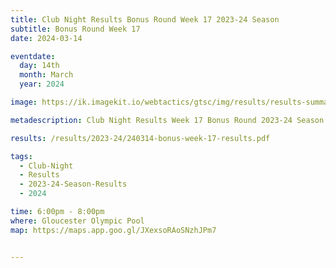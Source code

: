 ```yaml
---
title: Club Night Results Bonus Round Week 17 2023-24 Season
subtitle: Bonus Round Week 17 
date: 2024-03-14

eventdate:
  day: 14th
  month: March
  year: 2024

image: https://ik.imagekit.io/webtactics/gtsc/img/results/results-summary-17.jpg

metadescription: Club Night Results Week 17 Bonus Round 2023-24 Season

results: /results/2023-24/240314-bonus-week-17-results.pdf

tags:
  - Club-Night
  - Results
  - 2023-24-Season-Results
  - 2024

time: 6:00pm - 8:00pm
where: Gloucester Olympic Pool
map: https://maps.app.goo.gl/JXexsoRAoSNzhJPm7


---
```





